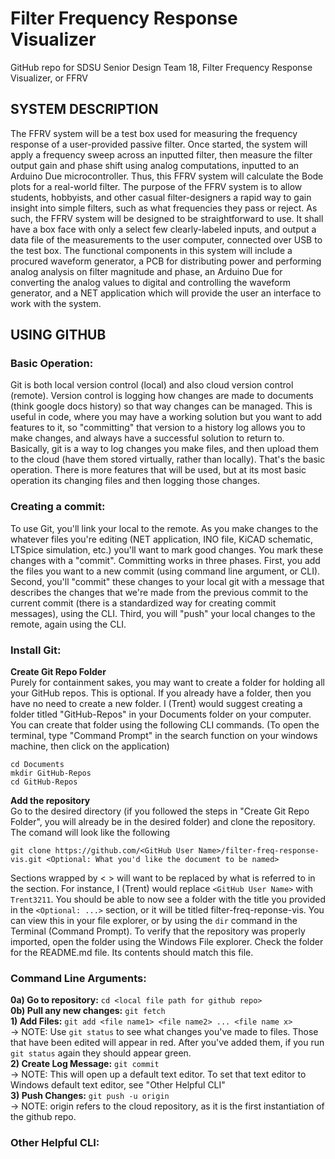 # Filter Frequency Response Visualizer
GitHub repo for SDSU Senior Design Team 18, Filter Frequency Response Visualizer, or FFRV

## SYSTEM DESCRIPTION

The FFRV system  will be a test box used for measuring the frequency response of a user-provided passive filter. Once started, the system will apply a frequency sweep across an inputted filter, then measure the filter output gain and phase shift using analog computations, inputted to an Arduino Due microcontroller. Thus, this FFRV system will calculate the Bode plots for a real-world filter. The purpose of the FFRV system is to allow students, hobbyists, and other casual filter-designers a rapid way to gain insight into simple filters, such as what frequencies they pass or reject. As such, the FFRV system will be designed to be straightforward to use. It shall have a box face with only a select few clearly-labeled inputs, and output a data file of the measurements to the user computer, connected over USB to the test box. The functional components in this system will include a procured waveform generator, a PCB for distributing power and performing analog analysis on filter magnitude and phase, an Arduino Due for converting the analog values to digital and controlling the waveform generator, and a NET application which will provide the user an interface to work with the system.


## USING GITHUB

### Basic Operation: 

Git is both local version control (local) and also cloud version control (remote). Version control is logging how changes are made to documents (think google docs history) so that way changes can be managed. This is useful in code, where you may have a working solution but you want to add features to it, so "committing" that version to a history log allows you to make changes, and always have a successful solution to return to. Basically, git is a way to log changes you make files, and then upload them to the cloud (have them stored virtually, rather than locally). That's the basic operation. There is more features that will be used, but at its most basic operation its changing files and then logging those changes. 

### Creating a commit: 

To use Git, you'll link your local to the remote. As you make changes to the whatever files you're editing (NET application, INO file, KiCAD schematic, LTSpice simulation, etc.) you'll want to mark good changes. You mark these changes with a "commit". Committing works in three phases. First, you add the files you want to a new commit (using command line argument, or CLI). Second, you'll "commit" these changes to your local git with a message that describes the changes that we're made from the previous commit to the current commit (there is a standardized way for creating commit messages), using the CLI. Third, you will "push" your local changes to the remote, again using the CLI. 

### Install Git:

__Create Git Repo Folder__
<br>
Purely for containment sakes, you may want to create a folder for holding all your GitHub repos. This is optional. If you already have a folder, then you have no need to create a new folder. I (Trent) would suggest creating a folder titled "GitHub-Repos" in your Documents folder on your computer. You can create that folder using the following CLI commands. (To open the terminal, type "Command Prompt" in the search function on your windows machine, then click on the application)
```
cd Documents
mkdir GitHub-Repos
cd GitHub-Repos
```
__Add the repository__
<br>
Go to the desired directory (if you followed the steps in "Create Git Repo Folder", you will already be in the desired folder) and clone the repository. The comand will look like the following
```
git clone https://github.com/<GitHub User Name>/filter-freq-response-vis.git <Optional: What you'd like the document to be named>
```
Sections wrapped by \< \> will want to be replaced by what is referred to in the section. For instance, I (Trent) would replace `<GitHub User Name>` with `Trent3211`. You should be able to now see a folder with the title you provided in the `<Optional: ...>` section, or it will be titled filter-freq-reponse-vis. You can view this in your file explorer, or by using the `dir` command in the Terminal (Command Prompt). To verify that the repository was properly imported, open the folder using the Windows File explorer. Check the folder for the README.md file. Its contents should match this file. 

### Command Line Arguments:

__0a) Go to repository:__ `cd <local file path for github repo> `
<br>
__0b) Pull any new changes:__ `git fetch`
<br>
__1) Add Files:__ `git add <file name1> <file name2> ... <file name x> `
<br>
-> NOTE: Use `git status` to see what changes you've made to files. Those that have been edited will appear in red. After you've added them, if you run `git status` again they should appear green.
<br>
__2) Create Log Message:__ `git commit `
<br>
-> NOTE: This will open up a default text editor. To set that text editor to Windows default text editor, see "Other Helpful CLI" 
<br>
__3) Push Changes:__ `git push -u origin`
<br>
-> NOTE: origin refers to the cloud repository, as it is the first instantiation of the github repo. 

### Other Helpful CLI:
